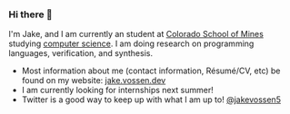 ### Hi there 👋

<!--
**jakevossen5/jakevossen5** is a ✨ _special_ ✨ repository because its `README.md` (this file) appears on your GitHub profile.

Here are some ideas to get you started:

- 🔭 I’m currently working on ...
- 🌱 I’m currently learning ...
- 👯 I’m looking to collaborate on ...
- 🤔 I’m looking for help with ...
- 💬 Ask me about ...
- 📫 How to reach me: ...
- 😄 Pronouns: ...
- ⚡ Fun fact: ...
-->

I'm Jake, and I am currently an student at [Colorado School of Mines](https://mines.edu) studying [computer science](https://cs.mines.edu). I am doing research on programming languages, verification, and synthesis.

- Most information about me (contact information, Résumé/CV, etc) be found on my website: [jake.vossen.dev](https://jake.vossen.dev)
- I am currently looking for internships next summer!
- Twitter is a good way to keep up with what I am up to! [@jakevossen5](https://twitter.com/jakevossen5)
